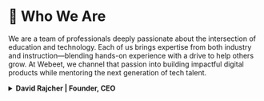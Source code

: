 # 👥 Who We Are

We are a team of professionals deeply passionate about the intersection of education and technology. Each of us brings expertise from both industry and instruction—blending hands-on experience with a drive to help others grow. At Webeet, we channel that passion into building impactful digital products while mentoring the next generation of tech talent.

<details>
<summary><strong>David Rajcher | Founder, CEO</strong></summary>
<br>
         
<img width="100px" src="https://github.com/user-attachments/assets/8517a682-e3ea-44bb-a032-7fe7efb86a4d" alt="david rajcher" style="margin: 10px"/>

<br>

<details>
I am the <strong>Founder and CEO of Webeet</strong>, where I lead our mission to bridge the gap between education and industry. With nearly 20 years of experience at the intersection of **technology, leadership, and learning**, I’ve dedicated my career to building products, teams, and systems that unlock potential—especially for those just starting out.

Before launching Webeet, I served as **Program Director for Software Engineering at Masterschool**, where I helped hundreds of students launch their careers. That experience showed me the transformative power of hands-on learning—and the frustrating bottleneck many face trying to land their first opportunity.

So I built Webeet: a studio where early-stage startups get the digital services they need, and **Junior Professionals in Engineering, Data, and Cybersecurity** gain their first real experience on impactful projects. I’m passionate about **designing structures that help people grow**, whether it’s a new product architecture or a professional development track.

At Webeet, I focus on long-term vision, team culture, and making sure every project we take on delivers value—to our clients, and to the professionals we’re helping launch.

[Linkedin](https://www.linkedin.com/in/david-rajcher/)
</details>
